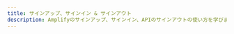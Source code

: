 ```yaml
---
title: サインアップ、サインイン & サインアウト
description: Amplifyのサインアップ、サインイン、APIのサインアウトの使い方を学びます。
---
```


<inline-fragment platform="js" src="~/lib/auth/fragments/js/emailpassword.md"></inline-fragment>